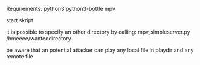 
Requirements:
python3
python3-bottle
mpv


start skript

it is possible to specify an other directory by calling:
mpv_simpleserver.py /hmeeee/wanteddirectory


be aware that an potential attacker can play any local file in playdir and any remote file

